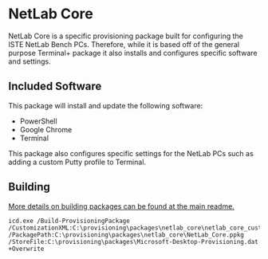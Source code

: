 # NetLab Core

NetLab Core is a specific provisioning package built for configuring the ISTE NetLab Bench PCs.
Therefore, while it is based off of the general purpose Terminal+ package it also installs and
configures specific software and settings.

## Included Software

This package will install and update the following software:

* PowerShell
* Google Chrome
* Terminal

This package also configures specific settings for the NetLab PCs such as adding a custom Putty
profile to Terminal.

## Building

[More details on building packages can be found at the main readme.](../../README.md#building--installing-provisioning-packages)

```
icd.exe /Build-ProvisioningPackage /CustomizationXML:C:\provisioning\packages\netlab_core\netlab_core_customizations.xml /PackagePath:C:\provisioning\packages\netlab_core\NetLab_Core.ppkg /StoreFile:C:\provisioning\packages\Microsoft-Desktop-Provisioning.dat +Overwrite
```